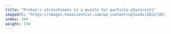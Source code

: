 ```yaml
---
title: "Proton's stretchiness is a puzzle for particle physicists"
imageUrl: "https://images.newscientist.com/wp-content/uploads/2022/10/19115539/SEI_130141124.jpg?width=600"
index: 144
weight: 144
---
```

